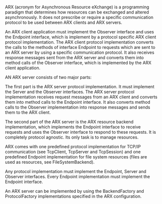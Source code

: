 ARX (acronym for Asynchronous Resource eXchange) is a programming paradigm that determines how resources can be exchanged and altered asynchronously. It does not prescribe or require a specific communication protocol to be used between ARX clients and ARX servers.

An ARX client application must implement the Observer interface and uses the Endpoint interface, which is implement by a protocol specific ARX client protocol implementation.
The ARX client protocol implementation converts the calls to the methods of interface Endpoint to requests which are sent to an ARX server by using a specific communication protocol. It also receives response messages sent from the ARX server and converts them into method calls of the Observer interface, which is implemented by the ARX client application.

AN ARX server consists of two major parts:

The first part is the ARX server protocol implementation. It must implement the Server and the Observer interfaces. The ARX server protocol implementation receives request messages from an ARX client and converts them into method calls to the Endpoint interface. It also converts method calls to the Observer implementation into response messages and sends them to the ARX client.

The second part of the ARX server is the ARX resource backend implementation, which implements the Endpoint interface to receive requests and uses the Observer interface to respond to these requests. It is completely protocol agnostic. Its only task is to manage resources.

ARX comes with one predefined protocol implementation for TCP/IP communication (see TcpClient, TcpServer and TcpSession) and one predefined Endpoint implementation for file system resources (files are used as resources, see FileSystemBackend).

Any protocol implementation must implement the Endpoint, Server and Observer interfaces. Every Endpoint implementation must implement the Endpoint interface.

An ARX server can be implemented by using the BackendFactory and ProtocolFactory implementations specified in the ARX configuration. 
